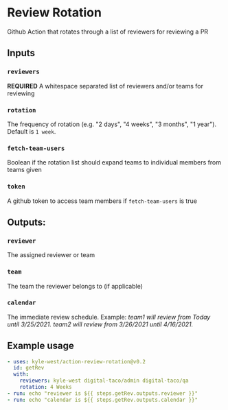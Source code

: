 # Review Rotation

Github Action that rotates through a list of reviewers for reviewing a PR

## Inputs

### `reviewers`
**REQUIRED** A whitespace separated list of reviewers and/or teams for reviewing
### `rotation`
The frequency of rotation (e.g. "2 days", "4 weeks", "3 months", "1 year"). Default is `1 week`.
### `fetch-team-users`
Boolean if the rotation list should expand teams to individual members from teams given
### `token`
A github token to access team members if `fetch-team-users` is true


## Outputs:

### `reviewer`
The assigned reviewer or team
### `team`
The team the reviewer belongs to (if applicable)
### `calendar`
The immediate review schedule. Example: _team1 will review from Today until 3/25/2021. team2 will review from 3/26/2021 until 4/16/2021._


## Example usage

```yml
- uses: kyle-west/action-review-rotation@v0.2
  id: getRev
  with:
    reviewers: kyle-west digital-taco/admin digital-taco/qa
    rotation: 4 Weeks
- run: echo "reviewer is ${{ steps.getRev.outputs.reviewer }}"
- run: echo "calendar is ${{ steps.getRev.outputs.calendar }}"
```